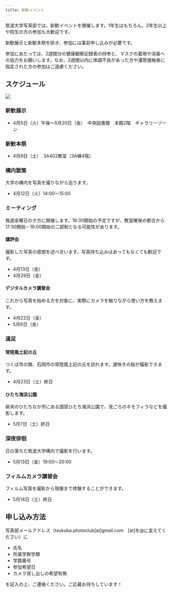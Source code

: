 ```yaml
---
title: 新歓イベント
---
```

筑波大学写真部では、新歓イベントを開催します。1年生はもちろん、2年生以上や院生の方の参加も大歓迎です。

新歓展示と新歓本祭を除き、参加には事前申し込みが必要です。

参加にあたっては、2週間分の健康観察記録表の持参と、マスクの着用や消毒への協力をお願いします。なお、2週間以内に体調不良があった方や濃厚接触者に指定された方の参加はご遠慮ください。

## スケジュール

![](/img/写真部新歓カレンダー2022.png)

### 新歓展示

* 4月5日（火）午後～5月20日（金）　中央図書館　本館2階　ギャラリーゾーン

### 新歓本祭

* 4月9日（土）　3A402教室（3A棟4階）

### 構内散策

大学の構内を写真を撮りながら巡ります。

* 4月12日（火）14:00～15:00

### ミーティング

毎週金曜日の夕方に開催します。18:30開始の予定ですが、教室確保の都合から17:30開始・19:00開始の二部制となる可能性があります。

#### 講評会

撮影した写真の感想を述べ合います。写真持ち込みはあってもなくても歓迎です。

* 4月13日（金）
* 4月29日（金）

#### デジタルカメラ講習会

これから写真を始める方を対象に、実際にカメラを触りながら使い方を教えます。

* 4月22日（金）
* 5月6日（金）

### 遠足

#### 常陸風土記の丘

つくば市の隣、石岡市の常陸風土記の丘を訪れます。遅咲きの桜が撮影できます。

* 4月23日（土）終日

#### ひたち海浜公園

県央のひたちなか市にある国営ひたち海浜公園で、見ごろのネモフィラなどを撮影します。

* 5月7日（土）終日　

### 深夜徘徊

日の落ちた筑波大学構内で撮影を行います。

* 5月13日（金）19:00～20:00

### フィルムカメラ講習会

フィルム写真を撮影から現像まで体験することができます。

* 5月14日（土）終日

## 申し込み方法

写真部メールアドレス（tsukuba.photoclub\[at]gmail.com　\[at]を@に変えてください）に

* 氏名
* 所属学群学類
* 学籍番号
* 参加希望日
* カメラ貸し出しの希望有無

を記入の上、ご連絡ください。ご応募お待ちしています！